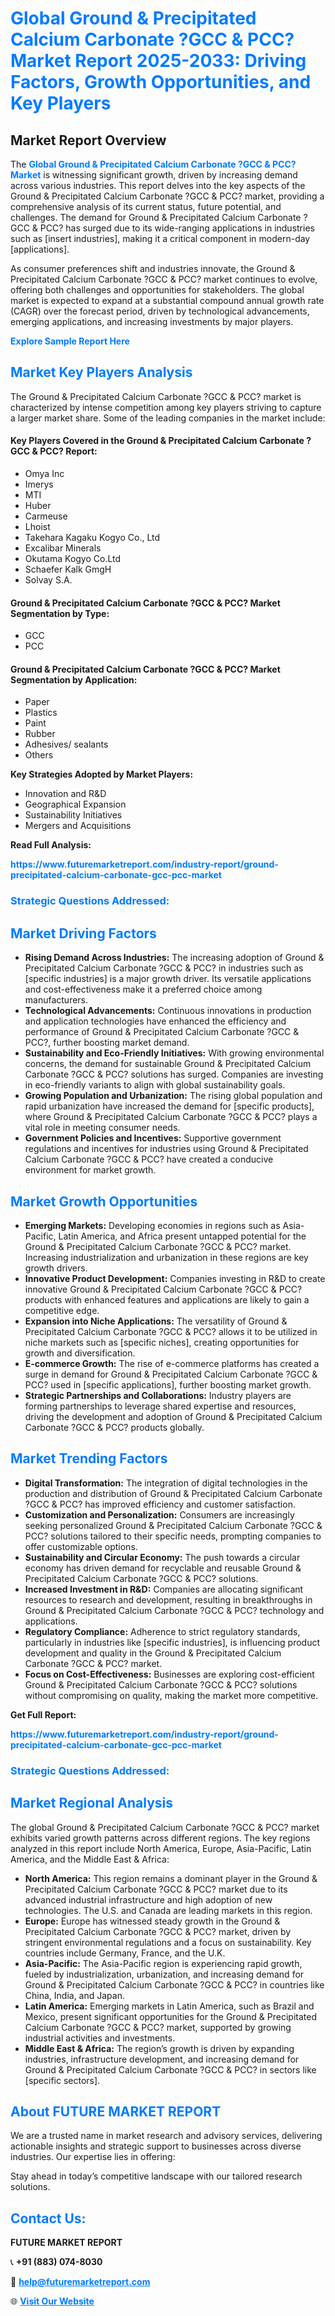 <h1 style="color: #007BFF;">Global Ground & Precipitated Calcium Carbonate ?GCC & PCC? Market Report 2025-2033: Driving Factors, Growth Opportunities, and Key Players</h1>

<section id="overview">
<h2>Market Report Overview</h2>
<p>The <a href="https://www.futuremarketreport.com/industry-report/ground-precipitated-calcium-carbonate-gcc-pcc-market" style="color: #007BFF; text-decoration: none;"><strong>Global Ground & Precipitated Calcium Carbonate ?GCC & PCC? Market</strong></a> is witnessing significant growth, driven by increasing demand across various industries. This report delves into the key aspects of the Ground & Precipitated Calcium Carbonate ?GCC & PCC? market, providing a comprehensive analysis of its current status, future potential, and challenges. The demand for Ground & Precipitated Calcium Carbonate ?GCC & PCC? has surged due to its wide-ranging applications in industries such as [insert industries], making it a critical component in modern-day [applications].</p>
<p>As consumer preferences shift and industries innovate, the Ground & Precipitated Calcium Carbonate ?GCC & PCC? market continues to evolve, offering both challenges and opportunities for stakeholders. The global market is expected to expand at a substantial compound annual growth rate (CAGR) over the forecast period, driven by technological advancements, emerging applications, and increasing investments by major players.</p>
</section>

<section id="overview">
<p><a href="https://www.futuremarketreport.com/request-sample/reportId=52907" style="color: #007BFF; text-decoration: none;"><strong>Explore Sample Report Here</strong></a></p>
</section>

<section id="key-players">
<h2 style="color: #007BFF;">Market Key Players Analysis</h2>
<p>The Ground & Precipitated Calcium Carbonate ?GCC & PCC? market is characterized by intense competition among key players striving to capture a larger market share. Some of the leading companies in the market include:</p>
<h4>Key Players Covered in the Ground & Precipitated Calcium Carbonate ?GCC & PCC? Report:</h4>
<ul><li>Omya Inc</li><li>Imerys</li><li>MTI</li><li>Huber</li><li>Carmeuse</li><li>Lhoist</li><li>Takehara Kagaku Kogyo Co., Ltd</li><li>Excalibar Minerals</li><li>Okutama Kogyo Co.Ltd</li><li>Schaefer Kalk GmgH</li><li>Solvay S.A.</li></ul>
<h4>Ground & Precipitated Calcium Carbonate ?GCC & PCC? Market Segmentation by Type:</h4>
<ul><li>GCC</li><li>PCC</li></ul>

<h4>Ground & Precipitated Calcium Carbonate ?GCC & PCC? Market Segmentation by Application:</h4>
<ul><li>Paper</li><li>Plastics</li><li>Paint</li><li>Rubber</li><li>Adhesives/ sealants</li><li>Others</li></ul>
<p><strong>Key Strategies Adopted by Market Players:</strong></p>
<ul>
<li>Innovation and R&D</li>
<li>Geographical Expansion</li>
<li>Sustainability Initiatives</li>
<li>Mergers and Acquisitions</li>
</ul>
</section>

<section>
<p><strong>Read Full Analysis: </strong></p><a href="https://www.futuremarketreport.com/industry-report/ground-precipitated-calcium-carbonate-gcc-pcc-market" style="color: #007BFF; text-decoration: none;"><strong>https://www.futuremarketreport.com/industry-report/ground-precipitated-calcium-carbonate-gcc-pcc-market</strong></a>
<h3 style="color: #007BFF;">Strategic Questions Addressed:</h3>
</section>

<section id="driving-factors">
<h2 style="color: #007BFF;">Market Driving Factors</h2>
<ul>
<li><strong>Rising Demand Across Industries:</strong> The increasing adoption of Ground & Precipitated Calcium Carbonate ?GCC & PCC? in industries such as [specific industries] is a major growth driver. Its versatile applications and cost-effectiveness make it a preferred choice among manufacturers.</li>
<li><strong>Technological Advancements:</strong> Continuous innovations in production and application technologies have enhanced the efficiency and performance of Ground & Precipitated Calcium Carbonate ?GCC & PCC?, further boosting market demand.</li>
<li><strong>Sustainability and Eco-Friendly Initiatives:</strong> With growing environmental concerns, the demand for sustainable Ground & Precipitated Calcium Carbonate ?GCC & PCC? solutions has surged. Companies are investing in eco-friendly variants to align with global sustainability goals.</li>
<li><strong>Growing Population and Urbanization:</strong> The rising global population and rapid urbanization have increased the demand for [specific products], where Ground & Precipitated Calcium Carbonate ?GCC & PCC? plays a vital role in meeting consumer needs.</li>
<li><strong>Government Policies and Incentives:</strong> Supportive government regulations and incentives for industries using Ground & Precipitated Calcium Carbonate ?GCC & PCC? have created a conducive environment for market growth.</li>
</ul>
</section>

<section id="growth-opportunities">
<h2 style="color: #007BFF;">Market Growth Opportunities</h2>
<ul>
<li><strong>Emerging Markets:</strong> Developing economies in regions such as Asia-Pacific, Latin America, and Africa present untapped potential for the Ground & Precipitated Calcium Carbonate ?GCC & PCC? market. Increasing industrialization and urbanization in these regions are key growth drivers.</li>
<li><strong>Innovative Product Development:</strong> Companies investing in R&D to create innovative Ground & Precipitated Calcium Carbonate ?GCC & PCC? products with enhanced features and applications are likely to gain a competitive edge.</li>
<li><strong>Expansion into Niche Applications:</strong> The versatility of Ground & Precipitated Calcium Carbonate ?GCC & PCC? allows it to be utilized in niche markets such as [specific niches], creating opportunities for growth and diversification.</li>
<li><strong>E-commerce Growth:</strong> The rise of e-commerce platforms has created a surge in demand for Ground & Precipitated Calcium Carbonate ?GCC & PCC? used in [specific applications], further boosting market growth.</li>
<li><strong>Strategic Partnerships and Collaborations:</strong> Industry players are forming partnerships to leverage shared expertise and resources, driving the development and adoption of Ground & Precipitated Calcium Carbonate ?GCC & PCC? products globally.</li>
</ul>
</section>

<section id="trending-factors">
<h2 style="color: #007BFF;">Market Trending Factors</h2>
<ul>
<li><strong>Digital Transformation:</strong> The integration of digital technologies in the production and distribution of Ground & Precipitated Calcium Carbonate ?GCC & PCC? has improved efficiency and customer satisfaction.</li>
<li><strong>Customization and Personalization:</strong> Consumers are increasingly seeking personalized Ground & Precipitated Calcium Carbonate ?GCC & PCC? solutions tailored to their specific needs, prompting companies to offer customizable options.</li>
<li><strong>Sustainability and Circular Economy:</strong> The push towards a circular economy has driven demand for recyclable and reusable Ground & Precipitated Calcium Carbonate ?GCC & PCC? solutions.</li>
<li><strong>Increased Investment in R&D:</strong> Companies are allocating significant resources to research and development, resulting in breakthroughs in Ground & Precipitated Calcium Carbonate ?GCC & PCC? technology and applications.</li>
<li><strong>Regulatory Compliance:</strong> Adherence to strict regulatory standards, particularly in industries like [specific industries], is influencing product development and quality in the Ground & Precipitated Calcium Carbonate ?GCC & PCC? market.</li>
<li><strong>Focus on Cost-Effectiveness:</strong> Businesses are exploring cost-efficient Ground & Precipitated Calcium Carbonate ?GCC & PCC? solutions without compromising on quality, making the market more competitive.</li>
</ul>
</section>

<section>
<p><strong>Get Full Report: </strong></p><a href="https://www.futuremarketreport.com/industry-report/ground-precipitated-calcium-carbonate-gcc-pcc-market" style="color: #007BFF; text-decoration: none;"><strong>https://www.futuremarketreport.com/industry-report/ground-precipitated-calcium-carbonate-gcc-pcc-market</strong></a>
<h3 style="color: #007BFF;">Strategic Questions Addressed:</h3>
</section>


<section id="regional-analysis">
<h2 style="color: #007BFF;">Market Regional Analysis</h2>
<p>The global Ground & Precipitated Calcium Carbonate ?GCC & PCC? market exhibits varied growth patterns across different regions. The key regions analyzed in this report include North America, Europe, Asia-Pacific, Latin America, and the Middle East & Africa:</p>
<ul>
<li><strong>North America:</strong> This region remains a dominant player in the Ground & Precipitated Calcium Carbonate ?GCC & PCC? market due to its advanced industrial infrastructure and high adoption of new technologies. The U.S. and Canada are leading markets in this region.</li>
<li><strong>Europe:</strong> Europe has witnessed steady growth in the Ground & Precipitated Calcium Carbonate ?GCC & PCC? market, driven by stringent environmental regulations and a focus on sustainability. Key countries include Germany, France, and the U.K.</li>
<li><strong>Asia-Pacific:</strong> The Asia-Pacific region is experiencing rapid growth, fueled by industrialization, urbanization, and increasing demand for Ground & Precipitated Calcium Carbonate ?GCC & PCC? in countries like China, India, and Japan.</li>
<li><strong>Latin America:</strong> Emerging markets in Latin America, such as Brazil and Mexico, present significant opportunities for the Ground & Precipitated Calcium Carbonate ?GCC & PCC? market, supported by growing industrial activities and investments.</li>
<li><strong>Middle East & Africa:</strong> The region’s growth is driven by expanding industries, infrastructure development, and increasing demand for Ground & Precipitated Calcium Carbonate ?GCC & PCC? in sectors like [specific sectors].</li>
</ul>
</section>

<footer>
<h2 style="color: #007BFF;">About FUTURE MARKET REPORT</h2>
<p>We are a trusted name in market research and advisory services, delivering actionable insights and strategic support to businesses across diverse industries. Our expertise lies in offering:</p>

<p>Stay ahead in today’s competitive landscape with our tailored research solutions.</p>

<h2 style="color: #007BFF;">Contact Us:</h2>
<p><strong>FUTURE MARKET REPORT</strong></p>
<p>📞 <strong>+91 (883) 074-8030</strong></p>
<p>📧 <strong><a href="mailto:help@futuremarketreport.com" style="color: #007BFF;">help@futuremarketreport.com</a></strong></p>
<p>🌐 <strong><a href="https://www.futuremarketreport.com/" style="color: #007BFF;">Visit Our Website</a></strong></p>
</footer>